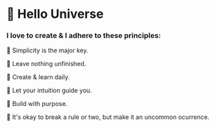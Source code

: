 # :ocean: Hello Universe

### I love to create & I adhere to these principles:

:balloon: Simplicity is the major key.  

:balloon: Leave nothing unfinished.  

:balloon: Create & learn daily.  

:balloon: Let your intuition guide you.  

:balloon: Build with purpose.  

:cactus: It's okay to break a rule or two, but make it an uncommon ocurrence.

